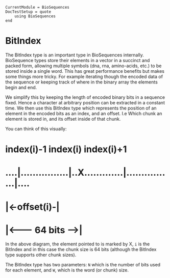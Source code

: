 ```@meta
CurrentModule = BioSequences
DocTestSetup = quote
    using BioSequences
end
```
# BitIndex

The BitIndex type is an important type in BioSequences internally.
BioSequence types store their elements in a vector in a succinct and packed
form, allowing multiple symbols (dna, rna, amino-acids, etc.) to be stored
inside a single word. This has great performance benefits but makes some things
more tricky. For example iterating though the encoded data of the sequence or
keeping track of where in the binary array the elements begin and end.

We simplify this by keeping the length of encoded binary bits in a sequence fixed.
Hence a character at arbitrary position can be extracted in a constant time.
We then use this BitIndex type which represents the position of an element in the
encoded bits as an index, and an offset. I.e Which chunk an element is stored in,
and its offset inside of that chunk.

You can think of this visually:

#         index(i)-1        index(i)        index(i)+1
# ....|................|..X.............|................|....
#                          |<-offset(i)-|
#                      |<--- 64 bits -->|

In the above diagram, the element pointed to is marked by X, `i` is the BitIndex
and in this case the chunk size is 64 bits (although the BitIndex type supports
other chunk sizes).

The BitIndex type has two parameters: `N` which is the number of bits used for
each element, and `W`, which is the word (or chunk) size.
 